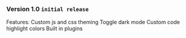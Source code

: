 ### Version 1.0 `initial release`
Features:
Custom js and css theming
Toggle dark mode
Custom code highlight colors
Built in plugins
